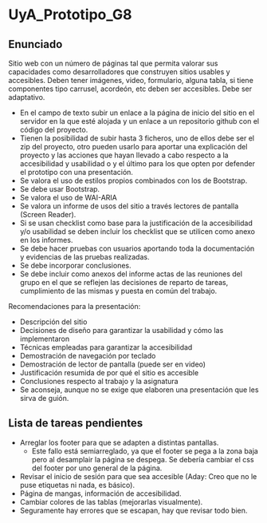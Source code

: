 # UyA_Prototipo_G8

## Enunciado
Sitio web con un número de páginas tal que permita valorar sus capacidades como desarrolladores que construyen sitios usables y accesibles. Deben tener imágenes, video, formulario, alguna tabla, si tiene componentes tipo carrusel, acordeón, etc deben ser accesibles. Debe ser adaptativo.

- En el campo de texto subir un enlace a la página de inicio del sitio en el servidor en la que esté alojada y un enlace a un repositorio github con el código del proyecto.
- Tienen la posibilidad de subir hasta 3 ficheros, uno de ellos debe ser el zip del proyecto, otro pueden usarlo para aportar una explicación del proyecto y las acciones que hayan llevado a cabo respecto a la accesibilidad y usabilidad o y el último para los que opten por defender el prototipo con una presentación. 
- Se valora el uso de estilos propios combinados con los de Bootstrap.
- Se debe usar Bootstrap.
- Se valora el uso de WAI-ARIA
- Se valora un informe de  usos del sitio a través lectores de pantalla (Screen Reader).
- Si se usan checklist como base para la justificación de la accesibilidad y/o usabilidad se deben incluir los checklist que se utilicen como anexo en los informes.
- Se debe hacer pruebas con usuarios aportando toda la documentación y evidencias de las pruebas realizadas. 
- Se debe incorporar conclusiones.
- Se debe incluir como anexos del informe actas de las reuniones del grupo en el que se reflejen las decisiones de reparto de tareas, cumplimiento de las mismas y puesta en común del trabajo.

Recomendaciones para la presentación: 
- Descripción del sitio
- Decisiones de diseño para garantizar la usabilidad y cómo las implementaron
- Técnicas empleadas para garantizar la accesibilidad
- Demostración de navegación por teclado
- Demostración de lector de pantalla (puede ser en video)
- Justificación resumida de por qué el sitio es accesible
- Conclusiones respecto al trabajo y la asignatura
- Se aconseja, aunque no se exige que elaboren una presentación que les sirva de guión.

## Lista de tareas pendientes
- Arreglar los footer para que se adapten a distintas pantallas.
    - Este fallo está semiarreglado, ya que el footer se pega a la zona baja pero al desamplair la página se despega. Se debería cambiar el css del footer por uno general de la página.
- Revisar el inicio de sesión para que sea accesible (Aday: Creo que no le puse etiquetas ni nada, es básico).
- Página de mangas, información de accesibilidad.
- Cambiar colores de las tablas (mejorarlas visualmente).
- Seguramente hay errores que se escapan, hay que revisar todo bien.
